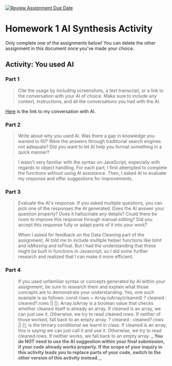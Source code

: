 [![Review Assignment Due Date](https://classroom.github.com/assets/deadline-readme-button-22041afd0340ce965d47ae6ef1cefeee28c7c493a6346c4f15d667ab976d596c.svg)](https://classroom.github.com/a/PA8fMuFu)

# Homework 1 AI Synthesis Activity

Only complete one of the assignments below! You can delete the other assignment in this document once you've made your choice.

## Activity: You used AI

### Part 1

> Cite the usage by including screenshots, a text transcript, or a link to the conversation with your AI of choice. Make sure to include any context, instructions, and all the conversations you had with the AI.

[Here](https://chatgpt.com/share/68dc61bc-3b68-8001-8569-6d1dccf2e487) is the link to my conversation with AI.

### Part 2

> Write about why you used AI. Was there a gap in knowledge you wanted to fill? Were the answers through traditional search engines not adequate? Did you want to let AI help you format something in a quick manner?

> I wasn't very familiar with the syntax on JavaScript, especially with regards to object handling. For each part, I first attempted to complete the functions without using AI assistance. Then, I asked AI to evaluate my response and offer suggestions for improvements.

### Part 3

> Evaluate the AI's response. If you asked multiple questions, you can pick one of the responses the AI generated. Does the AI answer your question properly? Does it hallucinate any details? Could there be room to improve this response through manual editing? Did you accept this response fully or adapt parts of it into your work?
>
> When I asked for feedback on the Data Cleaning part of the assignment, AI told me to include multiple helper functions like toInt and isMissing and toFloat. But I had the understanding that these might be built in functions in Javascript, so I did some further research and realized that I can make it more efficient.

### Part 4

> If you used unfamiliar syntax or concepts generated by AI within your assignment, be sure to research them and explain what those concepts are to demonstrate your understanding.
> Yes, one such example is as follows:
> const rows = Array.isArray(cleaned) ? cleaned : cleaned?.rows || [];
> Array.isArray is a boolean value that checks whether cleaned itself is already an array. If cleaned is an array, we can just use it. Otherwise, we try to read cleaned.rows. If neither of those worked, fall back to an empty array.
> ? cleaned : cleaned?.rows || []; is the ternary conditional we learnt in class. If cleaned is an array, this is saying we can just call it and use it. Otherwise, we try to read cleaned.rows. If neither works, we fall back to an empty array.
> **_ You do NOT need to use the AI suggestion within your final submission, if your code already works properly. If the scope of your inquiry in this activity leads you to replace parts of your code, switch to the other version of this activity instead. _**
